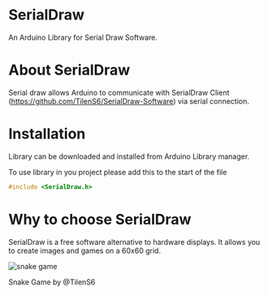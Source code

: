 # SerialDraw
An Arduino Library for Serial Draw Software.

# About SerialDraw
Serial draw allows Arduino to communicate with SerialDraw Client (https://github.com/TilenS6/SerialDraw-Software) via serial connection.

# Installation
Library can be downloaded and installed from Arduino Library manager.

To use library in you project please add this to the start of the file
```cpp
#include <SerialDraw.h>
```

# Why to choose SerialDraw
SerialDraw is a free software alternative to hardware displays. It allows you to create images and games on a 60x60 grid.

![snake game](https://raw.githubusercontent.com/TilenS6/SerialDraw-Library/assets/snake.png)

Snake Game by @TilenS6
